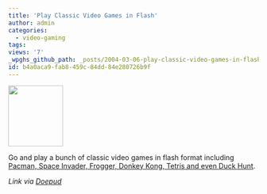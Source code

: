 ```yaml
---
title: 'Play Classic Video Games in Flash'
author: admin
categories:
  - video-gaming
tags: 
views: '7'
_wpghs_github_path: _posts/2004-03-06-play-classic-video-games-in-flash.md
id: b4a0aca9-fab8-459c-84dd-84e280726b9f
---
```

<div><img src="http://aspen.web.aplus.net/andrew/pac.jpg" width="110" height="123"></div>
<p>Go and play a bunch of classic video games in flash format including <a href="http://www.80smusiclyrics.com/games.html#null">Pacman, Space Invader, Frogger, Donkey Kong, Tetris and even Duck Hunt</a>.</p>
<p><i>Link via <a href="http://doepud.tk/d/log.php">Doepud</a></i></p>
